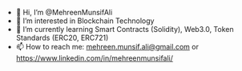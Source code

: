 - 👋 Hi, I’m @MehreenMunsifAli
- 👀 I’m interested in Blockchain Technology
- 🌱 I’m currently learning Smart Contracts (Solidity), Web3.0, Token Standards (ERC20, ERC721)
- 📫 How to reach me: mehreen.munsif.ali@gmail.com or https://www.linkedin.com/in/mehreenmunsifali/

<!---
MehreenMunsifAli/MehreenMunsifAli is a ✨ special ✨ repository because its `README.md` (this file) appears on your GitHub profile.
You can click the Preview link to take a look at your changes.
--->
